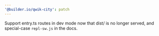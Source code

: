 ```yaml
---
'@builder.io/qwik-city': patch
---
```


Support entry.ts routes in dev mode now that dist/ is no longer served, and special-case `repl-sw.js` in the docs.
